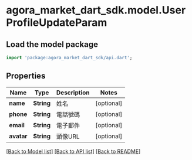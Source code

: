 # agora_market_dart_sdk.model.UserProfileUpdateParam

## Load the model package
```dart
import 'package:agora_market_dart_sdk/api.dart';
```

## Properties
Name | Type | Description | Notes
------------ | ------------- | ------------- | -------------
**name** | **String** | 姓名 | [optional] 
**phone** | **String** | 電話號碼 | [optional] 
**email** | **String** | 電子郵件 | [optional] 
**avatar** | **String** | 頭像URL | [optional] 

[[Back to Model list]](../README.md#documentation-for-models) [[Back to API list]](../README.md#documentation-for-api-endpoints) [[Back to README]](../README.md)


